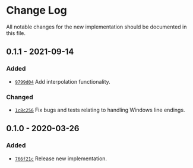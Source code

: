 # Change Log

All notable changes for the new implementation should be documented in this file.

## 0.1.1 - 2021-09-14

### Added
* [`9799d04`](https://github.com/vsajip/dotnet-cfg-lib/commit/9799d04)
  Add interpolation functionality.

### Changed
* [`1c8c256`](https://github.com/vsajip/dotnet-cfg-lib/commit/1c8c256)
  Fix bugs and tests relating to handling Windows line endings.

## 0.1.0 - 2020-03-26
### Added
- [`766f21c`](https://github.com/vsajip/dotnet-cfg-lib/commit/766f21c)
  Release new implementation.
